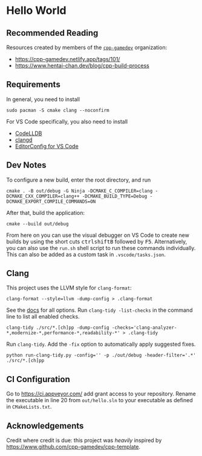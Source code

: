 # Hello World

## Recommended Reading

Resources created by members of the [`cpp-gamedev`](https://github.com/cpp-gamedev)
organization:

- <https://cpp-gamedev.netlify.app/tags/101/>
- <https://www.hentai-chan.dev/blog/cpp-build-process>

## Requirements

In general, you need to install

```cli
sudo pacman -S cmake clang --noconfirm
```

For VS Code specifically, you also need to install

- [CodeLLDB](https://marketplace.visualstudio.com/items?itemName=vadimcn.vscode-lldb)
- [clangd](https://marketplace.visualstudio.com/items?itemName=llvm-vs-code-extensions.vscode-clangd)
- [EditorConfig for VS Code](https://marketplace.visualstudio.com/items?itemName=EditorConfig.EditorConfig)

## Dev Notes

To configure a new build, enter the root directory, and run

```cli
cmake . -B out/debug -G Ninja -DCMAKE_C_COMPILER=clang -DCMAKE_CXX_COMPILER=clang++ -DCMAKE_BUILD_TYPE=Debug -DCMAKE_EXPORT_COMPILE_COMMANDS=ON
```

After that, build the application:

```cli
cmake --build out/debug
```

From here on you can use the visual debugger on VS Code to create new builds
by using the short cuts <kbd>ctrl</kbd><kbd>shift</kbd><kbd>B</kbd> followed
by <kbd>F5</kbd>. Alternatively, you can also use the `run.sh` shell script
to run these commands individually. This can also be added as a custom task
in `.vscode/tasks.json`.

## Clang

This project uses the LLVM style for `clang-format`:

```cli
clang-format --style=llvm -dump-config > .clang-format
```

See the [docs](https://clang.llvm.org/extra/clang-tidy/) for all options. Run
`clang-tidy -list-checks` in the command line to list all enabled checks.

```cli
clang-tidy ./src/*.[ch]pp -dump-config -checks='clang-analyzer-*,modernize-*,performance-*,readability-*' > .clang-tidy
```

Run `clang-tidy`. Add the `-fix` option to automatically apply suggested fixes.

```cli
python run-clang-tidy.py -config='' -p ./out/debug -header-filter='.*' ./src/*.[ch]pp
```

## CI Configuration

Go to <https://ci.appveyor.com/> add grant access to your repository. Rename the
executable in line 20 from `out/hello.sln` to your executable as defined in
`CMakeLists.txt`.

## Acknowledgements

Credit where credit is due: this project was *heavily* inspired by
<https://www.github.com/cpp-gamedev/cpp-template>.
